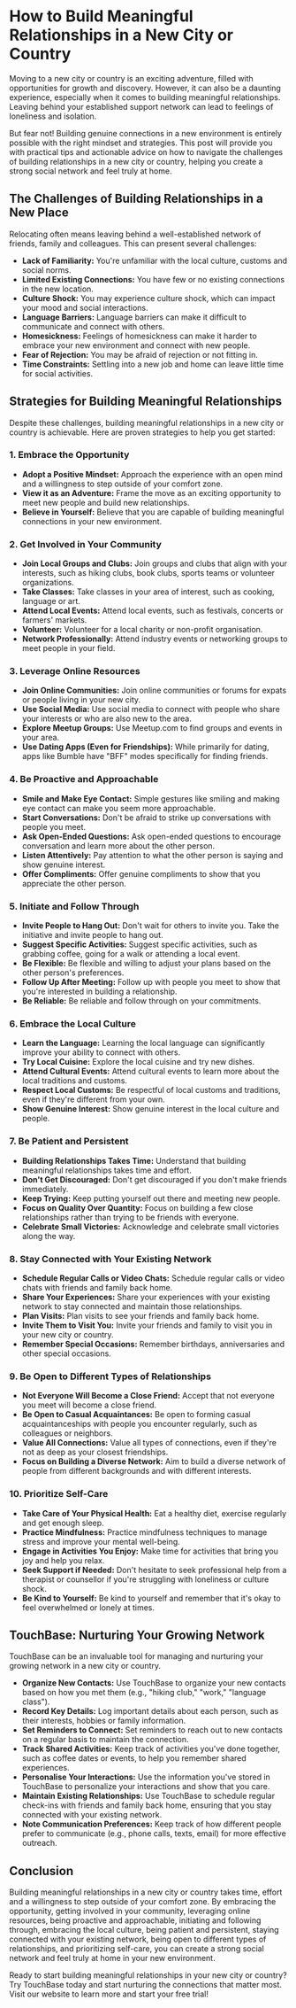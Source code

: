 # How to Build Meaningful Relationships in a New City or Country

Moving to a new city or country is an exciting adventure, filled with opportunities for growth and discovery. However, it can also be a daunting experience, especially when it comes to building meaningful relationships. Leaving behind your established support network can lead to feelings of loneliness and isolation.

But fear not! Building genuine connections in a new environment is entirely possible with the right mindset and strategies. This post will provide you with practical tips and actionable advice on how to navigate the challenges of building relationships in a new city or country, helping you create a strong social network and feel truly at home.

## The Challenges of Building Relationships in a New Place

Relocating often means leaving behind a well-established network of friends, family and colleagues. This can present several challenges:

-   **Lack of Familiarity:** You're unfamiliar with the local culture, customs and social norms.
-   **Limited Existing Connections:** You have few or no existing connections in the new location.
-   **Culture Shock:** You may experience culture shock, which can impact your mood and social interactions.
-   **Language Barriers:** Language barriers can make it difficult to communicate and connect with others.
-   **Homesickness:** Feelings of homesickness can make it harder to embrace your new environment and connect with new people.
-   **Fear of Rejection:** You may be afraid of rejection or not fitting in.
-   **Time Constraints:** Settling into a new job and home can leave little time for social activities.

## Strategies for Building Meaningful Relationships

Despite these challenges, building meaningful relationships in a new city or country is achievable. Here are proven strategies to help you get started:

### 1. Embrace the Opportunity

-   **Adopt a Positive Mindset:** Approach the experience with an open mind and a willingness to step outside of your comfort zone.
-   **View it as an Adventure:** Frame the move as an exciting opportunity to meet new people and build new relationships.
-   **Believe in Yourself:** Believe that you are capable of building meaningful connections in your new environment.

### 2. Get Involved in Your Community

-   **Join Local Groups and Clubs:** Join groups and clubs that align with your interests, such as hiking clubs, book clubs, sports teams or volunteer organizations.
-   **Take Classes:** Take classes in your area of interest, such as cooking, language or art.
-   **Attend Local Events:** Attend local events, such as festivals, concerts or farmers' markets.
-   **Volunteer:** Volunteer for a local charity or non-profit organisation.
-   **Network Professionally:** Attend industry events or networking groups to meet people in your field.

### 3. Leverage Online Resources

-   **Join Online Communities:** Join online communities or forums for expats or people living in your new city.
-   **Use Social Media:** Use social media to connect with people who share your interests or who are also new to the area.
-   **Explore Meetup Groups:** Use Meetup.com to find groups and events in your area.
-   **Use Dating Apps (Even for Friendships):** While primarily for dating, apps like Bumble have "BFF" modes specifically for finding friends.

### 4. Be Proactive and Approachable

-   **Smile and Make Eye Contact:** Simple gestures like smiling and making eye contact can make you seem more approachable.
-   **Start Conversations:** Don't be afraid to strike up conversations with people you meet.
-   **Ask Open-Ended Questions:** Ask open-ended questions to encourage conversation and learn more about the other person.
-   **Listen Attentively:** Pay attention to what the other person is saying and show genuine interest.
-   **Offer Compliments:** Offer genuine compliments to show that you appreciate the other person.

### 5. Initiate and Follow Through

-   **Invite People to Hang Out:** Don't wait for others to invite you. Take the initiative and invite people to hang out.
-   **Suggest Specific Activities:** Suggest specific activities, such as grabbing coffee, going for a walk or attending a local event.
-   **Be Flexible:** Be flexible and willing to adjust your plans based on the other person's preferences.
-   **Follow Up After Meeting:** Follow up with people you meet to show that you're interested in building a relationship.
-   **Be Reliable:** Be reliable and follow through on your commitments.

### 6. Embrace the Local Culture

-   **Learn the Language:** Learning the local language can significantly improve your ability to connect with others.
-   **Try Local Cuisine:** Explore the local cuisine and try new dishes.
-   **Attend Cultural Events:** Attend cultural events to learn more about the local traditions and customs.
-   **Respect Local Customs:** Be respectful of local customs and traditions, even if they're different from your own.
-   **Show Genuine Interest:** Show genuine interest in the local culture and people.

### 7. Be Patient and Persistent

-   **Building Relationships Takes Time:** Understand that building meaningful relationships takes time and effort.
-   **Don't Get Discouraged:** Don't get discouraged if you don't make friends immediately.
-   **Keep Trying:** Keep putting yourself out there and meeting new people.
-   **Focus on Quality Over Quantity:** Focus on building a few close relationships rather than trying to be friends with everyone.
-   **Celebrate Small Victories:** Acknowledge and celebrate small victories along the way.

### 8. Stay Connected with Your Existing Network

-   **Schedule Regular Calls or Video Chats:** Schedule regular calls or video chats with friends and family back home.
-   **Share Your Experiences:** Share your experiences with your existing network to stay connected and maintain those relationships.
-   **Plan Visits:** Plan visits to see your friends and family back home.
-   **Invite Them to Visit You:** Invite your friends and family to visit you in your new city or country.
-   **Remember Special Occasions:** Remember birthdays, anniversaries and other special occasions.

### 9. Be Open to Different Types of Relationships

-   **Not Everyone Will Become a Close Friend:** Accept that not everyone you meet will become a close friend.
-   **Be Open to Casual Acquaintances:** Be open to forming casual acquaintanceships with people you encounter regularly, such as colleagues or neighbors.
-   **Value All Connections:** Value all types of connections, even if they're not as deep as your closest friendships.
-   **Focus on Building a Diverse Network:** Aim to build a diverse network of people from different backgrounds and with different interests.

### 10. Prioritize Self-Care

-   **Take Care of Your Physical Health:** Eat a healthy diet, exercise regularly and get enough sleep.
-   **Practice Mindfulness:** Practice mindfulness techniques to manage stress and improve your mental well-being.
-   **Engage in Activities You Enjoy:** Make time for activities that bring you joy and help you relax.
-   **Seek Support if Needed:** Don't hesitate to seek professional help from a therapist or counsellor if you're struggling with loneliness or culture shock.
-   **Be Kind to Yourself:** Be kind to yourself and remember that it's okay to feel overwhelmed or lonely at times.

## TouchBase: Nurturing Your Growing Network

TouchBase can be an invaluable tool for managing and nurturing your growing network in a new city or country.

-   **Organize New Contacts:** Use TouchBase to organize your new contacts based on how you met them (e.g., "hiking club," "work," "language class").
-   **Record Key Details:** Log important details about each person, such as their interests, hobbies or family information.
-   **Set Reminders to Connect:** Set reminders to reach out to new contacts on a regular basis to maintain the connection.
-   **Track Shared Activities:** Keep track of activities you've done together, such as coffee dates or events, to help you remember shared experiences.
-   **Personalise Your Interactions:** Use the information you've stored in TouchBase to personalize your interactions and show that you care.
-   **Maintain Existing Relationships:** Use TouchBase to schedule regular check-ins with friends and family back home, ensuring that you stay connected with your existing network.
-   **Note Communication Preferences:** Keep track of how different people prefer to communicate (e.g., phone calls, texts, email) for more effective outreach.

## Conclusion

Building meaningful relationships in a new city or country takes time, effort and a willingness to step outside of your comfort zone. By embracing the opportunity, getting involved in your community, leveraging online resources, being proactive and approachable, initiating and following through, embracing the local culture, being patient and persistent, staying connected with your existing network, being open to different types of relationships, and prioritizing self-care, you can create a strong social network and feel truly at home in your new environment.

Ready to start building meaningful relationships in your new city or country? Try TouchBase today and start nurturing the connections that matter most. Visit our website to learn more and start your free trial!

